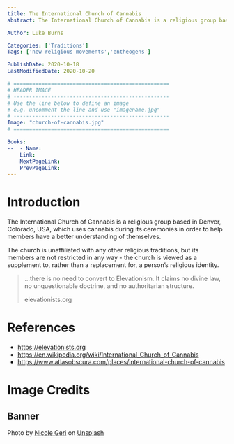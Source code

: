 ```yaml
---
title: The International Church of Cannabis
abstract: The International Church of Cannabis is a religious group based in Denver, Colorado, USA, which uses cannabis during its ceremonies in order to help members have a better understanding of themselves.

Author: Luke Burns

Categories: ['Traditions']
Tags: ['new religious movements','entheogens']

PublishDate: 2020-10-18
LastModifiedDate: 2020-10-20

# ==================================================
# HEADER IMAGE
# --------------------------------------------------
# Use the line below to define an image
# e.g. uncomment the line and use "imagename.jpg"
# --------------------------------------------------
Image: "church-of-cannabis.jpg"
# ==================================================

Books:
--  - Name: 
    Link: 
    NextPageLink:
    PrevPageLink:
---
```


# Introduction
The International Church of Cannabis is a religious group based in Denver, Colorado, USA, which uses cannabis during its ceremonies in order to help members have a better understanding of themselves.

The church is unaffiliated with any other religious traditions, but its members are not restricted in any way - the church is viewed as a supplement to, rather than a replacement for, a person’s religious identity.

>...there is no need to convert to Elevationism. It claims no divine law, no unquestionable doctrine, and no authoritarian structure.
>
>elevationists.org

# References
* https://elevationists.org
* https://en.wikipedia.org/wiki/International_Church_of_Cannabis
* https://www.atlasobscura.com/places/international-church-of-cannabis

# Image Credits
## Banner
Photo by <a href="https://unsplash.com/@nicolegeri?utm_source=unsplash&amp;utm_medium=referral&amp;utm_content=creditCopyText">Nicole Geri</a> on <a href="https://unsplash.com/s/photos/church-of-cannabis?utm_source=unsplash&amp;utm_medium=referral&amp;utm_content=creditCopyText">Unsplash</a>